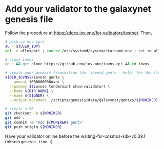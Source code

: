 # Add your validator to the galaxynet genesis file #

Follow the procedure at https://docs.iov.one/for-validators/testnet.  Then,

```sh
# pick-up env vars
su - ${USER_IOV}
set -o allexport ; source /etc/systemd/system/starname.env ; set +o allexport

# clone iovns
cd ~ && git clone https://github.com/iov-one/iovns.git && cd iovns

# create your genesis transaction (do `iovnsd gentx --help` for the list of available flags)
${DIR_IOVNS}/iovnsd gentx \
  --amount 1000000000uvoi \
  --pubkey $(iovnsd tendermint show-validator) \
  --home ${DIR_WORK} \
  --name ${SIGNER} \
  --output-document ./scripts/genesis/data/galaxynet/gentxs/${MONIKER}.json

# create a PR
git checkout -b ${MONIKER}
git add .
git commit -m "Add ${MONIKER} gentx"
git push origin ${MONIKER}
```

Have your validator online before the waiting-for-cosmos-sdk-v0.39.1 release `genesis_time`. :)
